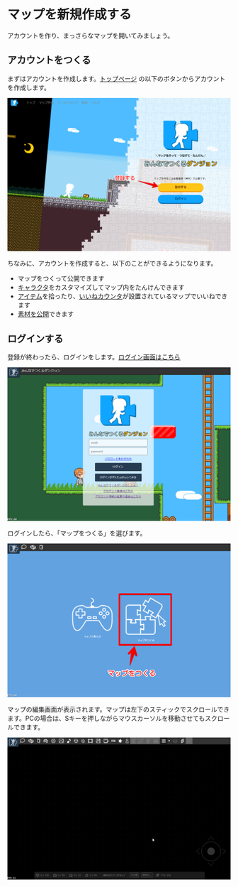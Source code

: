 # マップを新規作成する

アカウントを作り、まっさらなマップを開いてみましょう。

## アカウントをつくる
まずはアカウントを作成します。[トップページ](https://dungeon.garakuta-toolbox.com) の以下のボタンからアカウントを作成します。

![アカウントの作成](../images/register.png)

ちなみに、アカウントを作成すると、以下のことができるようになります。

- マップをつくって公開できます
- [キャラクタ](../avatar/)をカスタマイズしてマップ内をたんけんできます
- [アイテム](../item-collection)を拾ったり、[いいねカウンタ](../counter/)が設置されているマップでいいねできます
- [素材を公開](../registeration-textures/)できます

## ログインする

登録が終わったら、ログインをします。[ログイン画面はこちら](https://dungeon.garakuta-toolbox.com/maps)

![ログイン](../images/login.png)

ログインしたら、「マップをつくる」を選びます。

![マップをつくる](../images/makemap.png)

マップの編集画面が表示されます。マップは左下のスティックでスクロールできます。PCの場合は、Sキーを押しながらマウスカーソルを移動させてもスクロールできます。

![マップをスクロール](../images/scroll.gif)

